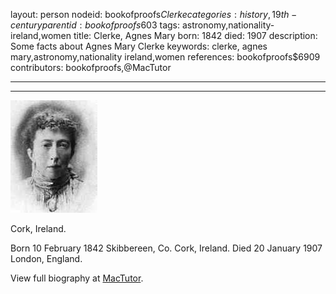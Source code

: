 layout: person
nodeid: bookofproofs$Clerke
categories: history,19th-century
parentid: bookofproofs$603
tags: astronomy,nationality-ireland,women
title: Clerke, Agnes Mary
born: 1842
died: 1907
description: Some facts about Agnes Mary Clerke
keywords: clerke, agnes mary,astronomy,nationality ireland,women
references: bookofproofs$6909
contributors: bookofproofs,@MacTutor

---


---

![Clerke.jpg](https://github.com/bookofproofs/bookofproofs.github.io/blob/main/_sources/_assets/images/portraits/Clerke.jpg?raw=true)

Cork, Ireland.

Born 10 February 1842 Skibbereen, Co. Cork, Ireland. Died 20 January 1907 London, England.


View full biography at [MacTutor](https://mathshistory.st-andrews.ac.uk/Biographies/Clerke/).